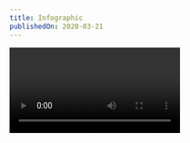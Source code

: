 ```yaml
---
title: Infographic
publishedOn: 2020-03-21
---
```


<video controls>
    <source
        src="videos/portfolio/infographic/Junior Designer_Bearded Dragon.mp4"
        type="video/mp4"
    >
</video>